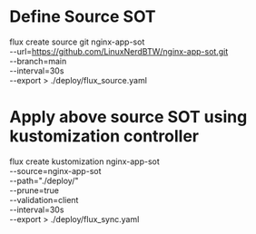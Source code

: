 # Define Source SOT

flux create source git nginx-app-sot \
    --url=https://github.com/LinuxNerdBTW/nginx-app-sot.git \
    --branch=main \
    --interval=30s \
    --export > ./deploy/flux_source.yaml


# Apply above source SOT using kustomization controller
flux create kustomization nginx-app-sot \
    --source=nginx-app-sot \
    --path="./deploy/" \
    --prune=true \
    --validation=client \
    --interval=30s \
    --export > ./deploy/flux_sync.yaml